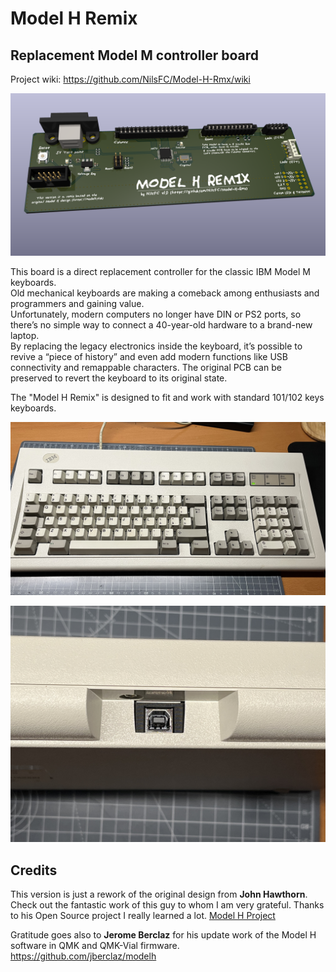 # **Model H Remix**

## Replacement Model M controller board

Project wiki: https://github.com/NilsFC/Model-H-Rmx/wiki

![Model H Remix Kicad Render](<site/pics/Model H Remix Kicad Render.png>)

This board is a direct replacement controller for the classic IBM Model M keyboards.<br>
Old mechanical keyboards are making a comeback among enthusiasts and programmers and gaining value.<br>
Unfortunately, modern computers no longer have DIN or PS2 ports, so there’s no simple way to connect a 40-year-old hardware to a brand-new laptop.<br>
By replacing the legacy electronics inside the keyboard, it’s possible to revive a “piece of history” and even add modern functions like USB connectivity and remappable characters. The original PCB can be preserved to revert the keyboard to its original state.<br>

The "Model H Remix" is designed to fit and work with standard 101/102 keys keyboards.<br>

![Model M](<site/pics/Model M.jpg>)

![Model M USB Connector](<site/pics/Model M USB Connector.jpg>)

## **Credits**

This version is just a rework of the original design from **John Hawthorn**. <br>
Check out the fantastic work of this guy to whom I am very grateful. Thanks to his Open Source project I really learned a lot. [Model H Project](https://modelh.club/)
<br>

Gratitude goes also to **Jerome Berclaz** for his update work of the Model H software in QMK and QMK-Vial firmware. https://github.com/jberclaz/modelh
